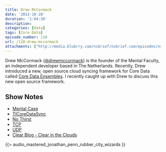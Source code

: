 ```yaml
---
title: Drew McCormack
date: '2013-10-28'
duration: '1:04:30'
description:
categories: [data]
tags: [Core Data]
episode_number: 110
url: /110-drew-mccormack
attachments: ["http://media.blubrry.com/nsbrief/nsbrief.com/episodes/nsbrief_110_drew_mccormack.m4a"]
---
```


Drew McCormack ([@drewmccormack](http://twitter.com/drewmccormack)) is the founder of the Mental Faculty, an independent developer based in The Netherlands. Recently, Drew introduced a new, open source cloud syncing framework for Core Data called [Core Data Ensembles](http://github.com/drewmccormack/ensembles). I recently caught up with Drew to discuss this new open source framework.

## Show Notes
- [Mental Case](http://mentalcaseapp.com)
- [TICoreDataSync](https://github.com/nothirst/TICoreDataSync)
- [No Thirst](http://nothirst.com)
- [TCP](http://en.wikipedia.org/wiki/Transmission_Control_Protocol)
- [UDP](http://en.wikipedia.org/wiki/User_Datagram_Protocol)
- [Clear Blog - Clear in the Clouds](http://blog.helftone.com/clear-in-the-icloud/)

{{> audio_mastered_jonathan_penn_rubber_city_wizards }}
